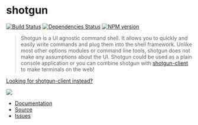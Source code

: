 # shotgun

[![Build Status](https://travis-ci.org/chevex/shotgun.png)](https://travis-ci.org/chevex/shotgun)
[![Dependencies Status](https://gemnasium.com/Chevex/shotgun.png)](https://gemnasium.com/Chevex/shotgun)
[![NPM version](https://badge.fury.io/js/shotgun.png)](http://badge.fury.io/js/shotgun)

> Shotgun is a UI agnostic command shell. It allows you to quickly and easily write commands and plug them into the shell framework. Unlike most other options modules or command line tools, shotgun does not make any assumptions about the UI. Shotgun could be used as a plain console application or you can combine shotgun with [shotgun-client](https://github.com/chevex/shotgun-client) to make terminals on the web!

[Looking for shotgun-client instead?](https://github.com/chevex/shotgun-client)

![](http://i.imgur.com/zUsgxFW.gif)

- [Documentation](https://github.com/chevex/shotgun/wiki)
- [Source](https://github.com/chevex/shotgun)
- [Issues](https://github.com/chevex/shotgun/issues)
